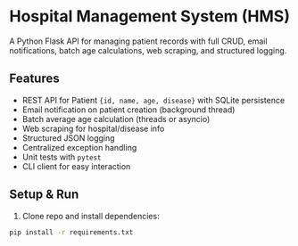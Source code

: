 # Hospital Management System (HMS)

A Python Flask API for managing patient records with full CRUD, email notifications, batch age calculations, web scraping, and structured logging.

## Features

- REST API for Patient `{id, name, age, disease}` with SQLite persistence
- Email notification on patient creation (background thread)
- Batch average age calculation (threads or asyncio)
- Web scraping for hospital/disease info
- Structured JSON logging
- Centralized exception handling
- Unit tests with `pytest`
- CLI client for easy interaction

## Setup & Run

1. Clone repo and install dependencies:

```bash
pip install -r requirements.txt
